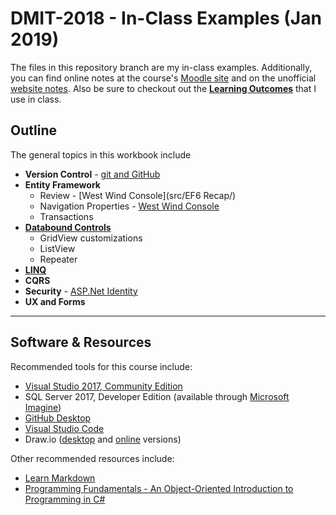 # DMIT-2018 - In-Class Examples (Jan 2019)

The files in this repository branch are my in-class examples. Additionally, you can find online notes at the course's [Moodle site](https://moodle.nait.ca) and on the unofficial [website notes](https://dmit-2018.github.io). Also be sure to checkout out the [**Learning Outcomes**](https://dmit-2018.github.io/about/LOGs.html) that I use in class.

## Outline

The general topics in this workbook include

- **Version Control** - [git and GitHub](src/Version%20Control/)
- **Entity Framework**
  - Review - [West Wind Console](src/EF6 Recap/)
  - Navigation Properties - [West Wind Console](src/EF6%20Recap/)
  - Transactions
- [**Databound Controls**](src/Databound%20Controls/)
  - GridView customizations
  - ListView
  - Repeater
- [**LINQ**](src/LinqPad/)
- **CQRS**
- **Security** - [ASP.Net Identity](src/Identity)
- **UX and Forms**

----

## Software & Resources

Recommended tools for this course include:

- [Visual Studio 2017, Community Edition](https://visualstudio.microsoft.com/)
- SQL Server 2017, Developer Edition (available through [Microsoft Imagine](https://e5.onthehub.com/WebStore/OfferingDetails.aspx?o=32dd97ce-e6ad-e711-80f7-000d3af41938&ws=3511aead-a58b-e011-969d-0030487d8897&vsro=8))
- [GitHub Desktop](https://desktop.github.com)
- [Visual Studio Code](https://code.visualstudio.com)
- Draw.io ([desktop](https://about.draw.io/integrations/#integrations_offline) and [online](https://draw.io) versions)

Other recommended resources include:

- [Learn Markdown](https://commonmark.org/help/)
- [Programming Fundamentals - An Object-Oriented Introduction to Programming in C#](https://programming-0101.github.io/TheBook/)
